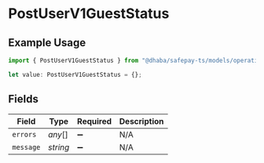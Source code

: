 # PostUserV1GuestStatus

## Example Usage

```typescript
import { PostUserV1GuestStatus } from "@dhaba/safepay-ts/models/operations";

let value: PostUserV1GuestStatus = {};
```

## Fields

| Field              | Type               | Required           | Description        |
| ------------------ | ------------------ | ------------------ | ------------------ |
| `errors`           | *any*[]            | :heavy_minus_sign: | N/A                |
| `message`          | *string*           | :heavy_minus_sign: | N/A                |